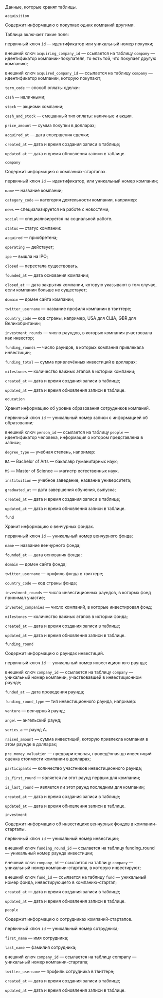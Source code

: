 Данные, которые хранят таблицы.

`acquisition`

Содержит информацию о покупках одних компаний другими.

Таблица включает такие поля:

первичный ключ `id` — идентификатор или уникальный номер покупки;

внешний ключ `acquiring_company_id` — ссылается на таблицу `company` — идентификатор компании-покупателя, то есть той, что покупает другую компанию;

внешний ключ `acquired_company_id` — ссылается на таблицу `company` — идентификатор компании, которую покупают;

`term_code` — способ оплаты сделки:

`cash` — наличными;

`stock` — акциями компании;

`cash_and_stock` — смешанный тип оплаты: наличные и акции.

`price_amount` — сумма покупки в долларах;

`acquired_at` — дата совершения сделки;

`created_at` — дата и время создания записи в таблице;

`updated_at` — дата и время обновления записи в таблице.

`company`

Содержит информацию о компаниях-стартапах.

первичный ключ `id` — идентификатор, или уникальный номер компании;

`name` — название компании;

`category_code` — категория деятельности компании, например:

`news` — специализируется на работе с новостями;

`social` — специализируется на социальной работе.

`status` — статус компании:

`acquired` — приобретена;

`operating` — действует;

`ipo` — вышла на IPO;

`closed` — перестала существовать.

`founded_at` — дата основания компании;

`closed_at` — дата закрытия компании, которую указывают в том случае, если компании больше не существует;

`domain` — домен сайта компании;

`twitter_username` — название профиля компании в твиттере;

`country_code` — код страны, например, USA для США, GBR для Великобритании;

`investment_rounds` — число раундов, в которых компания участвовала как инвестор;

`funding_rounds` — число раундов, в которых компания привлекала инвестиции;

`funding_total` — сумма привлечённых инвестиций в долларах;

`milestones` — количество важных этапов в истории компании;

`created_at` — дата и время создания записи в таблице;

`updated_at` — дата и время обновления записи в таблице.

`education`

Хранит информацию об уровне образования сотрудников компаний.

первичный ключ `id` — уникальный номер записи с информацией об образовании;

внешний ключ `person_id` — ссылается на таблицу `people` — идентификатор человека, информация о котором представлена в записи;

`degree_type` — учебная степень, например:

`BA` — Bachelor of Arts — бакалавр гуманитарных наук;

`MS` — Master of Science — магистр естественных наук.

`instituition` — учебное заведение, название университета;

`graduated_at` — дата завершения обучения, выпуска;

`created_at` — дата и время создания записи в таблице;

`updated_at` — дата и время обновления записи в таблице.

`fund`

Хранит информацию о венчурных фондах. 

первичный ключ `id` — уникальный номер венчурного фонда;

`name` — название венчурного фонда;

`founded_at` — дата основания фонда;

`domain` — домен сайта фонда;

`twitter_username` — профиль фонда в твиттере;

`country_code` — код страны фонда;

`investment_rounds` — число инвестиционных раундов, в которых фонд принимал участие;

`invested_companies` — число компаний, в которые инвестировал фонд;

`milestones` — количество важных этапов в истории фонда;

`created_at` — дата и время создания записи в таблице;

`updated_at` — дата и время обновления записи в таблице.

`funding_round`

Содержит информацию о раундах инвестиций. 

первичный ключ `id` — уникальный номер инвестиционного раунда;

внешний ключ `company_id` — ссылается на таблицу `company` — уникальный номер компании, участвовавшей в инвестиционном раунде;

`funded_at` — дата проведения раунда;

`funding_round_type` — тип инвестиционного раунда, например:

`venture` — венчурный раунд;

`angel` — ангельский раунд;

`series_a` — раунд А.

`raised_amount` — сумма инвестиций, которую привлекла компания в этом раунде в долларах;

`pre_money_valuation` — предварительная, проведённая до инвестиций оценка стоимости компании в долларах;

`participants` — количество участников инвестиционного раунда;

`is_first_round` — является ли этот раунд первым для компании;

`is_last_round` — является ли этот раунд последним для компании;

`created_at` — дата и время создания записи в таблице;

`updated_at` — дата и время обновления записи в таблице.

`investment`

Содержит информацию об инвестициях венчурных фондов в компании-стартапы.

первичный ключ `id` — уникальный номер инвестиции;

внешний ключ `funding_round_id` — ссылается на таблицу funding_round — уникальный номер раунда инвестиции;

внешний ключ `company_id` — ссылается на таблицу `company` — уникальный номер компании-стартапа, в которую инвестируют;

внешний ключ `fund_id` — ссылается на таблицу `fund` — уникальный номер фонда, инвестирующего в компанию-стартап;

`created_at` — дата и время создания записи в таблице;

`updated_at` — дата и время обновления записи в таблице.

`people`

Содержит информацию о сотрудниках компаний-стартапов.

первичный ключ `id` — уникальный номер сотрудника;

`first_name` — имя сотрудника;

`last_name` — фамилия сотрудника;

внешний ключ `company_id` — ссылается на таблицу company — уникальный номер компании-стартапа;

`twitter_username` — профиль сотрудника в твиттере;

`created_at` — дата и время создания записи в таблице;

`updated_at` — дата и время обновления записи в таблице.
